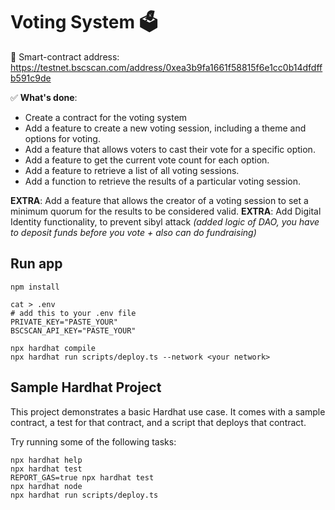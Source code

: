 # Voting System 🗳️
🤖 Smart-contract address: https://testnet.bscscan.com/address/0xea3b9fa1661f58815f6e1cc0b14dfdffb591c9de

✅ __What's done__:
- Create a contract for the voting system
- Add a feature to create a new voting session, including a theme and options for voting.
- Add a feature that allows voters to cast their vote for a specific option.
- Add a feature to get the current vote count for each option.
- Add a feature to retrieve a list of all voting sessions.
- Add a function to retrieve the results of a particular voting session.

__EXTRA__: Add a feature that allows the creator of a voting session to set a minimum quorum for the results to be considered valid.
__EXTRA__: Add Digital Identity functionality, to prevent sibyl attack _(added logic of DAO, you have to deposit funds before you vote + also can do fundraising)_

## Run app
```shell
npm install

cat > .env
# add this to your .env file
PRIVATE_KEY="PASTE_YOUR"
BSCSCAN_API_KEY="PASTE_YOUR"

npx hardhat compile
npx hardhat run scripts/deploy.ts --network <your network>
```

## Sample Hardhat Project

This project demonstrates a basic Hardhat use case. It comes with a sample contract, a test for that contract, and a script that deploys that contract.

Try running some of the following tasks:

```shell
npx hardhat help
npx hardhat test
REPORT_GAS=true npx hardhat test
npx hardhat node
npx hardhat run scripts/deploy.ts
```
